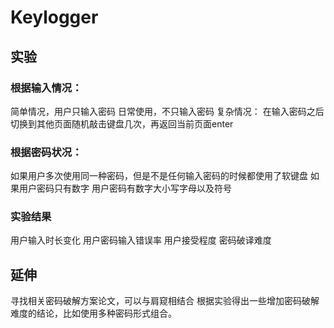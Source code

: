 # Keylogger


## 实验
### 根据输入情况：
简单情况，用户只输入密码
日常使用，不只输入密码
复杂情况： 在输入密码之后切换到其他页面随机敲击键盘几次，再返回当前页面enter


### 根据密码状况：
如果用户多次使用同一种密码，但是不是任何输入密码的时候都使用了软键盘
如果用户密码只有数字
用户密码有数字大小写字母以及符号

### 实验结果
用户输入时长变化
用户密码输入错误率
用户接受程度
密码破译难度

## 延伸
寻找相关密码破解方案论文，可以与肩窥相结合
根据实验得出一些增加密码破解难度的结论，比如使用多种密码形式组合。





